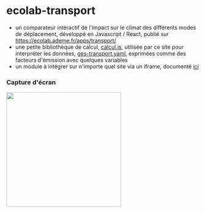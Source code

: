 # ecolab-transport

- un comparateur intéractif de l'impact sur le climat des différents modes de déplacement, développé en Javascript / React, publié sur https://ecolab.ademe.fr/apps/transport/
- une petite bibliothèque de calcul, [calcul.js](https://github.com/betagouv/ecolab-transport/blob/master/calcul.js), utilisée par ce site pour  interpréter les données, [ges-transport.yaml](https://github.com/betagouv/ecolab-transport/blob/master/ges-transport.yaml), exprimées comme des facteurs d'émission avec quelques variables
- un module à intégrer sur n'importe quel site via un iframe, documenté [ici](https://github.com/betagouv/ecolab-transport/blob/master/Integration.js)

### Capture d'écran

<img src="https://user-images.githubusercontent.com/1177762/74668725-1d868e80-51a6-11ea-8f70-e93123809271.jpg" width="300"  />

